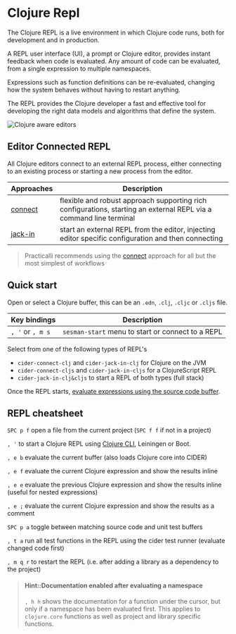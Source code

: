 # Clojure Repl

The Clojure REPL is a live environment in which Clojure code runs, both for development and in production.

A REPL user interface (UI), a prompt or Clojure editor, provides instant feedback when code is evaluated. Any amount of code can be evaluated, from a single expression to multiple namespaces.

Expressions such as function definitions can be re-evaluated, changing how the system behaves without having to restart anything.

The REPL provides the Clojure developer a fast and effective tool for developing the right data models and algorithms that define the system.

![Clojure aware editors](https://raw.githubusercontent.com/practicalli/graphic-design/live/clojure/clojure-repl-terminal-editor.png)

## Editor Connected REPL

All Clojure editors connect to an external REPL process, either connecting to an existing process or starting a new process from the editor.

| Approaches                    | Description                                                                                                        |
|-------------------------------|--------------------------------------------------------------------------------------------------------------------|
| [connect](connect-to-repl.md) | flexible and robust approach supporting rich configurations, starting an external REPL via a command line terminal |
| [jack-in](jack-in-to-repl.md) | start an external REPL from the editor, injecting editor specific configuration and then connecting                |

> Practicalli recommends using the [connect](connect-to-repl.md) approach for all but the most simplest of workflows


## Quick start

Open or select a Clojure buffer, this can be an `.edn`, `.clj`, `.cljc` or `.cljs` file.

| Key bindings     | Description                                       |
|------------------|---------------------------------------------------|
| `, '` or `, m s` | `sesman-start` menu to start or connect to a REPL |

Select from one of the following types of REPL's
* `cider-connect-clj` and `cider-jack-in-clj` for Clojure on the JVM
* `cider-connect-cljs` and `cider-jack-in-cljs` for a ClojureScript REPL
* `cider-jack-in-clj&cljs` to start a REPL of both types (full stack)

Once the REPL starts, [evaluate expressions using the source code buffer](/evaluating-clojure/).


## REPL cheatsheet

`SPC p f` open a file from the current project (`SPC f f` if not in a project)

`, '` to start a Clojure REPL using [Clojure CLI](http://practical.li/clojure/clojure-cli/install/install-clojure.html), Leiningen or Boot.

`, e b` evaluate the current buffer (also loads Clojure core into CIDER)

`, e f` evaluate the current Clojure expression and show the results inline

`, e e` evaluate the previous Clojure expression and show the results inline (useful for nested expressions)

`, e ;` evaluate the current Clojure expression and show the results as a comment

`SPC p a` toggle between matching source code and unit test buffers

`, t a` run all test functions in the REPL using the cider test runner (evaluate changed code first)

`, m q r` to restart the REPL (i.e. after adding a library as a dependency to the project)


> #### Hint::Documentation enabled after evaluating a namespace
> `, h h` shows the documentation for a function under the cursor, but only if a namespace has been evaluated first.  This applies to `clojure.core` functions as well as project and library specific functions.
